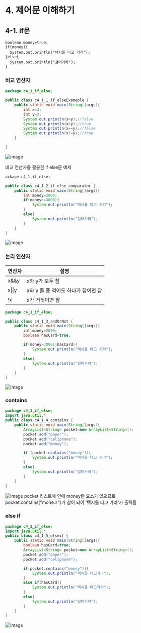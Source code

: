 # 4. 제어문 이해하기
## 4-1. if문
```
boolean money=true;
if(money){
  System.out.println("택시를 타고 가라");
}else{
  System.out.println("걸어가라");
}
```

### 비교 연산자
```java
package c4_1_if_else;

public class c4_1_1_if_elseExameple {
    public static void main(String[]args){
        int x=3;
        int y=2;
        System.out.println(x<y);//false
        System.out.println(x>y);//true
        System.out.println(x==y);//false
        System.out.println(x!=y);//true
    }

}
```
![image](https://github.com/qlkdkd/2-winter/assets/71871927/08a5e04b-2a17-4f65-80c8-7c1eb02d7a1b)

비교 연산자를 활용한 if else문 예제
```java
ackage c4_1_if_else;

public class c4_1_2_if_else_comparator {
    public static void main(String[]args){
        int money=2000;
        if(money>=3000){
            System.out.println("택시를 타고 가라");
        }
        else{
            System.out.println("걸어가라");
        }
    }
}
```
![image](https://github.com/qlkdkd/2-winter/assets/71871927/40a7f71f-f699-4a2e-bf2e-2ebba70e1771)

### 논리 연산자
연산자|설명
---|---
x&&y|x와 y가 모두 참
x\|\|y|x와 y 둘 중 적어도 하나가 참이면 참
!x|x가 거짓이면 참

```java
package c4_1_if_else;

public class c4_1_3_andOrNot {
    public static void main(String[]args){
        int money=2000;
        boolean hasCard=true;

        if(money>3000||hasCard){
            System.out.println("택시를 타고 가라");
        }
        else{
            System.out.println("걸어가라");
        }
    }
}
```
![image](https://github.com/qlkdkd/2-winter/assets/71871927/1c373c30-de4a-426d-bdeb-683b7271f562)

### contains
```java
package c4_1_if_else;
import java.util.*;
public class c4_1_4_contains {
    public static void main(String[]args){
        ArrayList<String> pocket=new ArrayList<String>();
        pocket.add("paper");
        pocket.add("cellphone");
        pocket.add("money");

        if (pocket.contains("money")){
            System.out.println("택시를 타고 가라");
        }
        else{
            System.out.println("걸어가라");
        }
    }
}
```
![image](https://github.com/qlkdkd/2-winter/assets/71871927/d59d614e-8920-4c23-ba32-d0ec1c693030)
pocket 리스트에 안에 money란 요소가 있으므로 pocket.contains("moneㅛ")가 참이 되어 '택시를 타고 가라'가 출력됨

### else if
```java
package c4_1_if_else;
import java.util.*;
public class c4_1_5_elseif {
    public static void main(String[]args){
        boolean hasCard=true;
        ArrayList<String> pocket=new ArrayList<String>();
        pocket.add("paper");
        pocket.add("cellphone");

        if(pocket.contains("money")){
            System.out.println("택시를 타고가라");
        }
        else if(hasCard){
            System.out.println("택시를 타고가라");
        }
        else{
            System.out.println("걸어가라");
        }
    }
}
```
![image](https://github.com/qlkdkd/2-winter/assets/71871927/8b9f42c1-11ca-4293-bb92-5890752d96c6)
